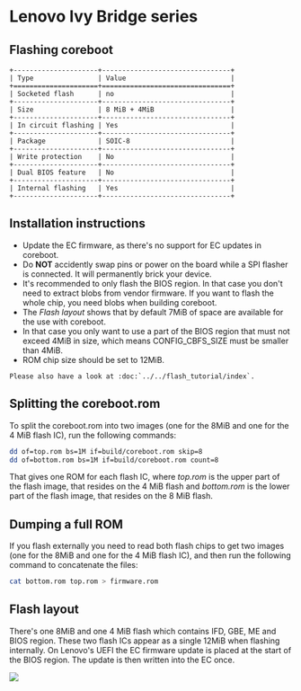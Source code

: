 # Lenovo Ivy Bridge series

## Flashing coreboot
```eval_rst
+---------------------+--------------------------------+
| Type                | Value                          |
+=====================+================================+
| Socketed flash      | no                             |
+---------------------+--------------------------------+
| Size                | 8 MiB + 4MiB                   |
+---------------------+--------------------------------+
| In circuit flashing | Yes                            |
+---------------------+--------------------------------+
| Package             | SOIC-8                         |
+---------------------+--------------------------------+
| Write protection    | No                             |
+---------------------+--------------------------------+
| Dual BIOS feature   | No                             |
+---------------------+--------------------------------+
| Internal flashing   | Yes                            |
+---------------------+--------------------------------+
```

## Installation instructions
* Update the EC firmware, as there's no support for EC updates in coreboot.
* Do **NOT** accidently swap pins or power on the board while a SPI flasher
  is connected. It will permanently brick your device.
* It's recommended to only flash the BIOS region. In that case you don't
  need to extract blobs from vendor firmware.
  If you want to flash the whole chip, you need blobs when building
  coreboot.
* The *Flash layout* shows that by default 7MiB of space are available for
  the use with coreboot.
* In that case you only want to use a part of the BIOS region that must not
  exceed 4MiB in size, which means CONFIG_CBFS_SIZE must be smaller than 4MiB.
* ROM chip size should be set to 12MiB.

```eval_rst
Please also have a look at :doc:`../../flash_tutorial/index`.
```

## Splitting the coreboot.rom

To split the coreboot.rom into two images (one for the 8MiB and one for the
4 MiB flash IC), run the following commands:

```bash
dd of=top.rom bs=1M if=build/coreboot.rom skip=8
dd of=bottom.rom bs=1M if=build/coreboot.rom count=8
```

That gives one ROM for each flash IC, where *top.rom* is the upper part of the
flash image, that resides on the 4 MiB flash and *bottom.rom* is the lower part
of the flash image, that resides on the 8 MiB flash.

## Dumping a full ROM

If you flash externally you need to read both flash chips to get two images
(one for the 8MiB and one for the 4 MiB flash IC), and then run the following
command to concatenate the files:

```bash
cat bottom.rom top.rom > firmware.rom
```

## Flash layout
There's one 8MiB and one 4 MiB flash which contains IFD, GBE, ME and
BIOS region. These two flash ICs appear as a single 12MiB when flashing
internally.
On Lenovo's UEFI the EC firmware update is placed at the start of the BIOS
region. The update is then written into the EC once.

![][fl]

[fl]: flashlayout_xx30.svg

